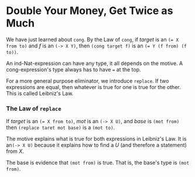 # Double Your Money, Get Twice as Much

We have just learned about `cong`. By the Law of `cong`, if *target* is an `(= X from to)` and *f* is an `(-> X Y)`,
then `(cong target f)` is an `(= Y (f from) (f to))`.

An ind-Nat-expression can have any type, it all depends on the motive. A cong-expression's type always has to have `=` at the top.

For a more general purpose eliminator, we introduce `replace`. If two expressions are equal, then whatever is true for one is true for the other. This is called Leibniz's Law.

### The Law of `replace`
If *target* is an `(= X from to)`, *mot* is an `(-> X U)`, and *base* is `(mot from)`
then `(replace taret mot base)` is a `(mot to)`.

The motive explains what is true for both expressions in Leibniz's Law. It is an`(-> X U)` because it explains how to find a *U* (and therefore a statement) from *X*.

The base is evidence that `(mot from)` is true. That is, the base's type is `(mot from)`.

